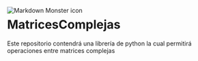 <img src="https://upload.wikimedia.org/wikipedia/commons/2/2f/Escuela_Colombiana_de_Ingenier%C3%ADa_2.jpg"
     alt="Markdown Monster icon"
     style="float: left; margin-right: 10px;" />

# MatricesComplejas
Este repositorio contendrá una librería de python la cual permitirá operaciones entre matrices complejas
